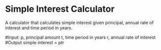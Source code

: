 # Simple Interest Calculator

A calculator that calculates simple interest given principal, annual rate of interest and time period in years.

#Input:
   p, principal amount
   t, time period in years
   r, annual rate of interest
#Output
   simple interest = p*t*r
